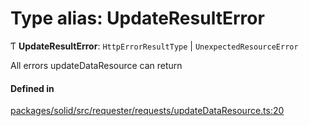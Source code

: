 # Type alias: UpdateResultError

Ƭ **UpdateResultError**: `HttpErrorResultType` \| `UnexpectedResourceError`

All errors updateDataResource can return

#### Defined in

[packages/solid/src/requester/requests/updateDataResource.ts:20](https://github.com/o-development/ldo/blob/c70613a/packages/solid/src/requester/requests/updateDataResource.ts#L20)
